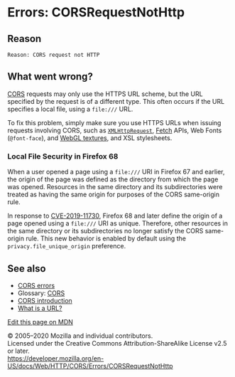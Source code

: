 Errors: CORSRequestNotHttp
==========================

Reason
------

    Reason: CORS request not HTTP

What went wrong?
----------------

[CORS](https://developer.mozilla.org/en-US/docs/Glossary/CORS) requests may only use the HTTPS URL scheme, but the URL specified by the request is of a different type. This often occurs if the URL specifies a local file, using a `file:///` URL.

To fix this problem, simply make sure you use HTTPS URLs when issuing requests involving CORS, such as [`XMLHttpRequest`](https://developer.mozilla.org/en-US/docs/Web/API/XMLHttpRequest), [Fetch](https://developer.mozilla.org/en-US/docs/Web/API/Fetch_API) APIs, Web Fonts (`@font-face`), and [WebGL textures](https://developer.mozilla.org/en-US/docs/Web/API/WebGL_API/Tutorial/Using_textures_in_WebGL), and XSL stylesheets.

### Local File Security in Firefox 68

When a user opened a page using a `file:///` URI in Firefox 67 and earlier, the origin of the page was defined as the directory from which the page was opened. Resources in the same directory and its subdirectories were treated as having the same origin for purposes of the CORS same-origin rule.

In response to [CVE-2019-11730](https://www.mozilla.org/en-US/security/advisories/mfsa2019-21/#CVE-2019-11730), Firefox 68 and later define the origin of a page opened using a `file:///` URI as unique. Therefore, other resources in the same directory or its subdirectories no longer satisfy the CORS same-origin rule. This new behavior is enabled by default using the `privacy.file_unique_origin` preference.

See also
--------

-   [CORS errors](../errors)
-   Glossary: [CORS](https://developer.mozilla.org/en-US/docs/Glossary/CORS)
-   [CORS introduction](../../cors)
-   [What is a URL?](https://developer.mozilla.org/en-US/docs/Learn/Common_questions/What_is_a_URL)

<a href="https://developer.mozilla.org/en-US/docs/Web/HTTP/CORS/Errors/CORSRequestNotHttp$edit" class="_attribution-link">Edit this page on MDN</a>

© 2005–2020 Mozilla and individual contributors.  
Licensed under the Creative Commons Attribution-ShareAlike License v2.5 or later.  
<a href="https://developer.mozilla.org/en-US/docs/Web/HTTP/CORS/Errors/CORSRequestNotHttp" class="_attribution-link">https://developer.mozilla.org/en-US/docs/Web/HTTP/CORS/Errors/CORSRequestNotHttp</a>
